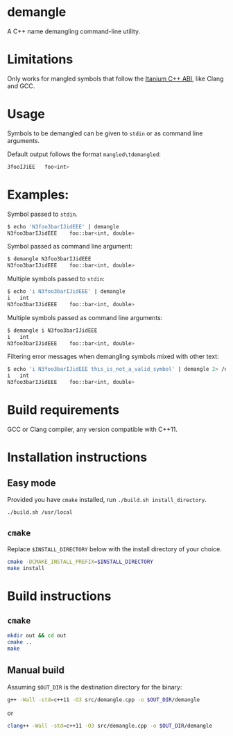 # demangle
A C++ name demangling command-line utility.

# Limitations
Only works for mangled symbols that follow the [Itanium C++ ABI](https://itanium-cxx-abi.github.io/cxx-abi/abi.html#mangling), like Clang and GCC.

# Usage
Symbols to be demangled can be given to `stdin` or as command line arguments.

Default output follows the format `mangled\tdemangled`:
```sh
3fooIJiEE	foo<int>
```

# Examples:
Symbol passed to `stdin`.
```sh
$ echo 'N3foo3barIJidEEE' | demangle
N3foo3barIJidEEE	foo::bar<int, double>
```

Symbol passed as command line argument:
```sh
$ demangle N3foo3barIJidEEE
N3foo3barIJidEEE	foo::bar<int, double>
```

Multiple symbols passed to `stdin`:
```sh
$ echo 'i N3foo3barIJidEEE' | demangle
i	int
N3foo3barIJidEEE	foo::bar<int, double>
```

Multiple symbols passed as command line arguments:
```sh
$ demangle i N3foo3barIJidEEE
i	int
N3foo3barIJidEEE	foo::bar<int, double>
```

Filtering error messages when demangling symbols mixed with other text:
```sh
$ echo 'i N3foo3barIJidEEE this_is_not_a_valid_symbol' | demangle 2> /dev/null
i	int
N3foo3barIJidEEE	foo::bar<int, double>
```

# Build requirements
GCC or Clang compiler, any version compatible with C++11.

# Installation instructions

## Easy mode
Provided you have `cmake` installed, run `./build.sh install_directory`.
```sh
./build.sh /usr/local
```

## `cmake`
Replace `$INSTALL_DIRECTORY` below with the install directory of your choice.
```sh
cmake -DCMAKE_INSTALL_PREFIX=$INSTALL_DIRECTORY
make install
```

# Build instructions

## `cmake`
```sh
mkdir out && cd out
cmake ..
make
```

## Manual build
Assuming `$OUT_DIR` is the destination directory for the binary:
```sh
g++ -Wall -std=c++11 -O3 src/demangle.cpp -o $OUT_DIR/demangle
```
or
```sh
clang++ -Wall -std=c++11 -O3 src/demangle.cpp -o $OUT_DIR/demangle
```
